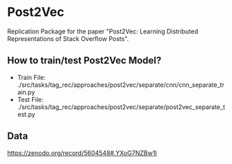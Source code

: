 # Post2Vec

Replication Package for the paper "Post2Vec: Learning Distributed Representations of Stack Overflow Posts".

## How to train/test Post2Vec Model?

- Train File: ./src/tasks/tag\_rec/approaches/post2vec/separate/cnn/cnn\_separate\_train.py
- Test File: ./src/tasks/tag\_rec/approaches/post2vec/separate/post2vec\_separate_test.py

## Data

https://zenodo.org/record/5604548#.YXoG7NZBw1I
